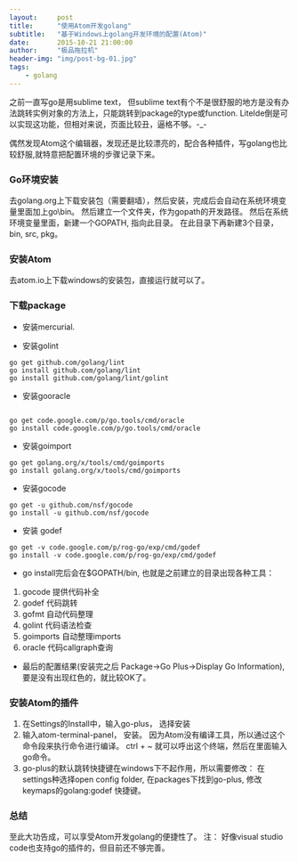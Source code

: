 ```yaml
---
layout:     post
title:      "使用Atom开发golang"
subtitle:   "基于Windows上golang开发环境的配置(Atom)"
date:       2015-10-21 21:00:00
author:     "极品拖拉机"
header-img: "img/post-bg-01.jpg"
tags:
    - golang
---
```


之前一直写go是用sublime text， 但sublime text有个不是很舒服的地方是没有办法跳转实例对象的方法上，只能跳转到package的type或function.  LiteIde倒是可以实现这功能，但相对来说，页面比较丑，逼格不够。-_-

偶然发现Atom这个编辑器，发现还是比较漂亮的，配合各种插件，写golang也比较舒服,就特意把配置环境的步骤记录下来。

### Go环境安装
去golang.org上下载安装包（需要翻墙），然后安装，完成后会自动在系统环境变量里面加上go\bin。
然后建立一个文件夹，作为gopath的开发路径。 然后在系统环境变量里面，新建一个GOPATH, 指向此目录。
在此目录下再新建3个目录，  bin, src, pkg。

### 安装Atom
去atom.io上下载windows的安装包，直接运行就可以了。

### 下载package

* 安装mercurial.

* 安装golint

```shell
go get github.com/golang/lint
go install github.com/golang/lint
go install github.com/golang/lint/golint
```

* 安装gooracle

```shell

go get code.google.com/p/go.tools/cmd/oracle
go install code.google.com/p/go.tools/cmd/oracle
```

* 安装goimport

```shell
go get golang.org/x/tools/cmd/goimports
go install golang.org/x/tools/cmd/goimports
```

* 安装gocode

```shell
go get -u github.com/nsf/gocode
go install -u github.com/nsf/gocode
```
* 安装 godef

```shell
go get -v code.google.com/p/rog-go/exp/cmd/godef
go install -v code.google.com/p/rog-go/exp/cmd/godef
```

* go install完后会在$GOPATH/bin, 也就是之前建立的目录出现各种工具：


1. gocode 提供代码补全
2. godef 代码跳转
3. gofmt 自动代码整理
4. golint 代码语法检查
5. goimports 自动整理imports
6. oracle 代码callgraph查询

* 最后的配置结果(安装完之后 Package->Go Plus->Display Go Information), 要是没有出现红色的，就比较OK了。

### 安装Atom的插件

1. 在Settings的Install中，输入go-plus， 选择安装
2. 输入atom-terminal-panel， 安装。
    因为Atom没有编译工具，所以通过这个命令段来执行命令进行编译。 ctrl + ~ 就可以呼出这个终端，然后在里面输入go命令。
3. go-plus的默认跳转快捷键在windows下不起作用，所以需要修改： 在settings种选择open config folder, 在packages下找到go-plus, 修改keymaps的golang:godef 快捷键。

### 总结
至此大功告成，可以享受Atom开发golang的便捷性了。
注： 好像visual studio code也支持go的插件的，但目前还不够完善。
